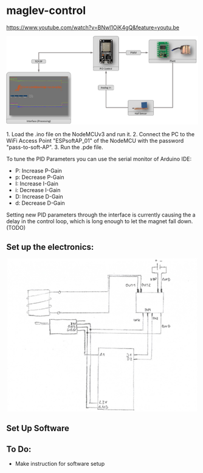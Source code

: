 # maglev-control
https://www.youtube.com/watch?v=BNwl1OiK4gQ&feature=youtu.be
<p align="center">
  <img width="650" src="https://github.com/tensarflow/maglev-control/blob/main/maglev.png">
</p>
1. Load the .ino file on the NodeMCUv3 and run it. 
2. Connect the PC to the WiFi Access Point "ESPsoftAP_01" of the NodeMCU with the password "pass-to-soft-AP".
3. Run the .pde file.

To tune the PID Parameters you can use the serial monitor of Arduino IDE:

- P: Increase P-Gain
- p: Decrease P-Gain
- I: Increase I-Gain
- i: Decrease I-Gain
- D: Increase D-Gain
- d: Decrease D-Gain

Setting new PID parameters through the interface is currently causing the a delay in the control loop, which is long enough to let the magnet fall down. (TODO)

## Set up the electronics:

<p align="center">
  <img width="500" src="https://github.com/tensarflow/maglev-control/blob/main/maglev_electronics.png">
</p>

## Set Up Software


## To Do:
- Make instruction for software setup
